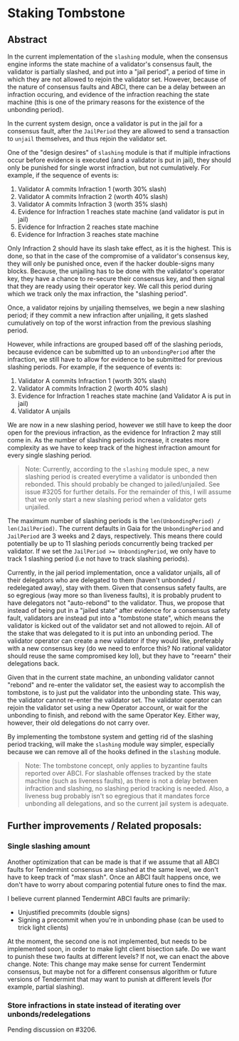 # Staking Tombstone

## Abstract

In the current implementation of the `slashing` module, when the consensus engine informs the state machine of a validator's consensus fault, the validator is partially slashed, and put into a "jail period", a period of time in which they are not allowed to rejoin the validator set.  However, because of the nature of consensus faults and ABCI, there can be a delay between an infraction occuring, and evidence of the infraction reaching the state machine (this is one of the primary reasons for the existence of the unbonding period).

In the current system design, once a validator is put in the jail for a consensus fault, after the `JailPeriod` they are allowed to send a transaction to `unjail` themselves, and thus rejoin the validator set.

One of the "design desires" of `slashing` module is that if multiple infractions occur before evidence is executed (and a validator is put in jail), they should only be punished for single worst infraction, but not cumulatively.  For example, if the sequence of events is:
1. Validator A commits Infraction 1 (worth 30% slash)
2. Validator A commits Infraction 2 (worth 40% slash)
3. Validator A commits Infraction 3 (worth 35% slash)
4. Evidence for Infraction 1 reaches state machine (and validator is put in jail)
5. Evidence for Infraction 2 reaches state machine
6. Evidence for Infraction 3 reaches state machine
   
Only Infraction 2 should have its slash take effect, as it is the highest.  This is done, so that in the case of the compromise of a validator's consensus key, they will only be punished once, even if the hacker double-signs many blocks.  Because, the unjailing has to be done with the validator's operator key, they have a chance to re-secure their consensus key, and then signal that they are ready using their operator key.  We call this period during which we track only the max infraction, the "slashing period".

Once, a validator rejoins by unjailing themselves, we begin a new slashing period; if they commit a new infraction after unjailing, it gets slashed cumulatively on top of the worst infraction from the previous slashing period.

However, while infractions are grouped based off of the slashing periods, because evidence can be submitted up to an `unbondingPeriod` after the infraction, we still have to allow for evidence to be submitted for previous slashing periods.  For example, if the sequence of events is:
1. Validator A commits Infraction 1 (worth 30% slash)
2. Validator A commits Infraction 2 (worth 40% slash)
3. Evidence for Infraction 1 reaches state machine (and Validator A is put in jail)
4. Validator A unjails
   
We are now in a new slashing period, however we still have to keep the door open for the previous infraction, as the evidence for Infraction 2 may still come in. As the number of slashing periods increase, it creates more complexity as we have to keep track of the highest infraction amount for every single slashing period.

> Note:  Currently, according to the `slashing` module spec, a new slashing period is created everytime a validator is unbonded then rebonded.  This should probably be changed to jailed/unjailed.  See issue #3205 for further details.  For the remainder of this, I will assume that we only start a new slashing period when a validator gets unjailed.

The maximum number of slashing periods is the `len(UnbondingPeriod) / len(JailPeriod)`.  The current defaults in Gaia for the `UnbondingPeriod` and `JailPeriod` are 3 weeks and 2 days, respectively.  This means there could potentially be up to 11 slashing periods concurrently being tracked per validator.  If we set the `JailPeriod >= UnbondingPeriod`, we only have to track 1 slashing period (i.e not have to track slashing periods).

Currently, in the jail period implementation, once a validator unjails, all of their delegators who are delegated to them (haven't unbonded / redelegated away), stay with them.  Given that consensus safety faults, are so egregious (way more so than liveness faults), it is probably prudent to have delegators not "auto-rebond" to the validator. Thus, we propose that instead of being put in a "jailed state" after evidence for a consensus safety fault, validators are instead put into a "tombstone state", which means the validator is kicked out of the validator set and not allowed to rejoin.  All of the stake that was delegated to it is put into an unbonding period.  The validator operator can create a new validator if they would like, preferably with a new consensus key (do we need to enforce this?  No rational validator should reuse the same compromised key lol), but they have to "reearn" their delegations back.

Given that in the current state machine, an unbonding validator cannot "rebond" and re-enter the validator set, the easiest way to accomplish the tombstone, is to just put the validator into the unbonding state.  This way, the validator cannot re-enter the validator set.  The validator operator can rejoin the validator set using a new Operator account, or wait for the unbonding to finish, and rebond with the same Operator Key.  Either way, however, their old delegations do not carry over.

By implementing the tombstone system and getting rid of the slashing period tracking, will make the `slashing` module way simpler, especially because we can remove all of the hooks defined in the `slashing` module.

> Note: The tombstone concept, only applies to byzantine faults reported over ABCI.  For slashable offenses tracked by the state machine (such as liveness faults), as there is not a delay between infraction and slashing, no slashing period tracking is needed. Also, a liveness bug probably isn't so egregious that it mandates force unbonding all delegations, and so the current jail system is adequate.

## Further improvements / Related proposals:

### Single slashing amount

Another optimization that can be made is that if we assume that all ABCI faults for Tendermint consensus are slashed at the same level, we don't have to keep track of "max slash".  Once an ABCI fault happens once, we don't have to worry about comparing potential future ones to find the max.

I believe current planned Tendermint ABCI faults are primarily:
- Unjustified precommits (double signs)
- Signing a precommit when you're in unbonding phase (can be used to trick light clients)

At the moment, the second one is not implemented, but needs to be implemented soon, in order to make light client bisection safe.  Do we want to punish these two faults at different levels?  If not, we can enact the above change.  Note:  This change may make sense for current Tendermint consensus, but maybe not for a different consensus algorithm or future versions of Tendermint that may want to punish at different levels (for example, partial slashing).

### Store infractions in state instead of iterating over unbonds/redelegations

Pending discussion on #3206.

<!-- Currently, every time evidence of a new fault comes in, we currently iterate over all of the unbonds/redelegations away from a validator to see if the slash affects them or not.  If it does, we decrease the "balance" of the `ubd` or `red`.  However, as the number of unbonds or redelegations can be very high, this might be very expensive.  Instead, we can store evidences for all infractions that happened in the last `Unbonding Period` in state, and then whenever a ubd or red hits maturity, it can check if it needs to be slashed by checking it against the last infraction that happened before they started unbonding/redelegating away.  Because we only need to store the infractions from the last unbon -->




<!-- 
First, part of the design of the `stake` module is that delegators should be slashed for the infractions that happened during blocks that they were delegated to the offending validator, however, they should not be slashed for infractions that their voting power did not contribute to.

Thus, if the sequence of events is:
1. Validator A commits Infraction 1
2. Delegator X delegates to Validator A
3. Evidence for Infraction 1 reaches state machine
Delegator X should not be slashed.

Similarly, if the sequence of events is:
1. Delegator X delegates to Validator A
2. Delegator X unbonds from Validator A and begins unbonding period
3. Validator A commits Infraction 1
4. Evidence for Infraction 1 reaches state machine
5. Delegator X finishes unbonding.
Delegator X should not be slashed. -->
